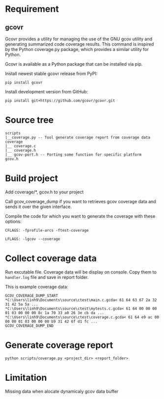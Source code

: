 # Requirement
## gcovr
Gcovr provides a utility for managing the use of the GNU gcov utility and generating summarized code coverage results. This command is inspired by the Python coverage.py package, which provides a similar utility for Python.

Gcovr is available as a Python package that can be installed via pip.

Install newest stable gcovr release from PyPI:
```
pip install gcovr
```
Install development version from GitHub:
```
pip install git+https://github.com/gcovr/gcovr.git
```

# Source tree
```
scripts
|__coverage.py -- Tool generate coverage report from coverage data
coverage
|__ coverage.c
|__ coverage.h
|__ gcov-port.h -- Porting some function for specific platform
gcov.h

```

# Build project
Add coverage/*, gcov.h to your project

Call gcov_coverage_dump if you want to retrieves gcov coverage data and sends it over the given interface.

Compile the code for which you want to generate the coverage with these options:
```
CFLAGS: -fprofile-arcs -ftest-coverage

LFLAGS: -lgcov --coverage
```

# Collect coverage data
Run excutable file. Coverage data will be display on console. Copy them to `handler.log` file and save in report folder.

This is example coverage data:
```
GCOV_COVERAGE_DUMP_START
*C:\Users\linh9\Documents\source\ctest\main.c.gcda< 61 64 63 67 2a 32 31 42 5a 5a ...
*C:\Users\linh9\Documents\source\ctest\mytests.c.gcda< 61 64 00 00 00 01 03 00 00 00 8c 1a 70 33 a0 26 3e cb da ...
*C:\Users\linh9\Documents\source\ctest\coverage.c.gcda< 61 64 e9 ac 00 00 00 01 03 00 00 00 b9 31 42 6f d1 fc ...
GCOV_COVERAGE_DUMP_END
```

# Generate coverage report
```
python scripts/coverage.py <project_dir> <report_folder>
```

# Limitation
Missing data when alocate dynamicaly gcov data buffer
